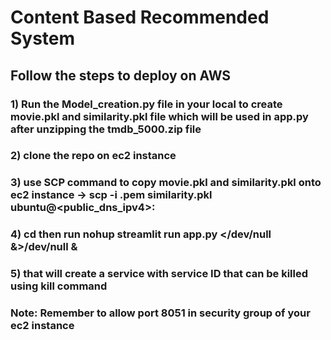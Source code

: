# Content Based Recommended System
## Follow the steps to deploy on AWS
### 1) Run the Model_creation.py file in your local to create movie.pkl and similarity.pkl file which will be used in app.py after unzipping the tmdb_5000.zip file
### 2) clone the repo on ec2 instance
### 3) use SCP command to copy movie.pkl and similarity.pkl onto ec2 instance -> scp -i <Key>.pem similarity.pkl ubuntu@<public_dns_ipv4>:<destination folder address>
### 4) cd <destination folder> then run nohup streamlit run app.py </dev/null &>/dev/null &
### 5) that will create a service with service ID that can be killed using kill command
### Note: Remember to allow port 8051 in security group of your ec2 instance
